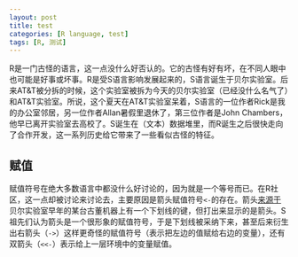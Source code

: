 ```yaml
---
layout: post
title: test
categories: [R language, test]
tags: [R, 测试]
---
```


R是一门古怪的语言，这一点没什么好否认的。它的古怪有好有坏，在不同人眼中也可能是好事或坏事。R是受S语言影响发展起来的，S语言诞生于贝尔实验室。后来AT&T被分拆的时候，这个实验室被拆为今天的贝尔实验室（已经没什么名气了）和AT&T实验室。所说，这个夏天在AT&T实验室呆着，S语言的一位作者Rick是我的办公室邻居，另一位作者Allan暑假里退休了，第三位作者是John Chambers，他早已离开实验室去高校了。S诞生在（文本）数据堆里，而R诞生之后很快走向了合作开发，这一系列历史给它带来了一些看似古怪的特征。

## 赋值

赋值符号在绝大多数语言中都没什么好讨论的，因为就是一个等号而已。在R社区，这一点却被讨论来讨论去，主要原因是箭头赋值符号`<-`的存在。箭头[来源于](http://developer.r-project.org/equalAssign.html)贝尔实验室早年的某台古董机器上有一个下划线的键，但打出来显示的是箭头。S祖先们认为箭头是一个很形象的赋值符号，于是下划线被采纳下来，甚至后来衍生出右箭头（`->`）这样更奇怪的赋值符号（表示把左边的值赋给右边的变量），还有双箭头（`<<-`）表示给上一层环境中的变量赋值。

